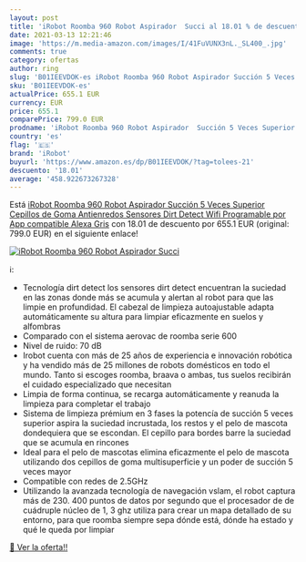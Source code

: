 ```yaml
---
layout: post
title: 'iRobot Roomba 960 Robot Aspirador  Succi al 18.01 % de descuento'
date: 2021-03-13 12:21:46
image: 'https://m.media-amazon.com/images/I/41FuVUNX3nL._SL400_.jpg'
comments: true
category: ofertas
author: ring
slug: 'B01IEEVDOK-es iRobot Roomba 960 Robot Aspirador Succión 5 Veces Superior...'
sku: 'B01IEEVDOK-es'
actualPrice: 655.1 EUR
currency: EUR
price: 655.1
comparePrice: 799.0 EUR
prodname: 'iRobot Roomba 960 Robot Aspirador  Succión 5 Veces Superior  Cepillos de Goma Antienredos  Sensores Dirt Detect  Wifi  Programable por App  compatible Alexa  Gris'
country: 'es'
flag: '🇪🇸'
brand: 'iRobot'
buyurl: 'https://www.amazon.es/dp/B01IEEVDOK/?tag=tolees-21'
descuento: '18.01'
average: '458.922673267328'
---
```


Está [iRobot Roomba 960 Robot Aspirador  Succión 5 Veces Superior  Cepillos de Goma Antienredos  Sensores Dirt Detect  Wifi  Programable por App  compatible Alexa  Gris](https://www.amazon.es/dp/B01IEEVDOK/?tag=tolees-21) con 18.01 de descuento por 655.1 EUR (original: 799.0 EUR) en el siguiente enlace!

[![iRobot Roomba 960 Robot Aspirador  Succi](https://m.media-amazon.com/images/I/41FuVUNX3nL._SL400_.jpg)](https://www.amazon.es/dp/B01IEEVDOK/?tag=tolees-21)

ℹ️:

- Tecnología dirt detect los sensores dirt detect encuentran la suciedad en las zonas donde más se acumula y alertan al robot para que las limpie en profundidad. El cabezal de limpieza autoajustable adapta automáticamente su altura para limpiar eficazmente en suelos y alfombras
- Comparado con el sistema aerovac de roomba serie 600
- Nivel de ruido: 70 dB
- Irobot cuenta con más de 25 años de experiencia e innovación robótica y ha vendido más de 25 millones de robots domésticos en todo el mundo. Tanto si escoges roomba, braava o ambas, tus suelos recibirán el cuidado especializado que necesitan
- Limpia de forma continua, se recarga automáticamente y reanuda la limpieza para completar el trabajo
- Sistema de limpieza prémium en 3 fases la potencía de succión 5 veces superior aspira la suciedad incrustada, los restos y el pelo de mascota dondequiera que se escondan. El cepillo para bordes barre la suciedad que se acumula en rincones
- Ideal para el pelo de mascotas elimina eficazmente el pelo de mascota utilizando dos cepillos de goma multisuperficie y un poder de succión 5 veces mayor
- Compatible con redes de 2.5GHz
- Utilizando la avanzada tecnología de navegación vslam, el robot captura más de 230. 400 puntos de datos por segundo que el procesador de de cuádruple núcleo de 1, 3 ghz utiliza para crear un mapa detallado de su entorno, para que roomba siempre sepa dónde está, dónde ha estado y qué le queda por limpiar

[🛒 Ver la oferta!!](https://www.amazon.es/dp/B01IEEVDOK/?tag=tolees-21)
